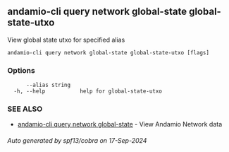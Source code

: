 ## andamio-cli query network global-state global-state-utxo

View global state utxo for specified alias

```
andamio-cli query network global-state global-state-utxo [flags]
```

### Options

```
      --alias string   
  -h, --help           help for global-state-utxo
```

### SEE ALSO

* [andamio-cli query network global-state](andamio-cli_query_network_global-state.md.md)	 - View Andamio Network data

###### Auto generated by spf13/cobra on 17-Sep-2024
